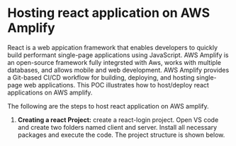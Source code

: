 # Hosting react application on AWS Amplify

React is a web appication framework that enables developers to quickly build performant single-page applications using JavaScript. AWS Amplify is an open-source framework fully integrsted with Aws, works with multiple databases, and allows mobile and web development. AWS Amplify provides a Git-based CI/CD workflow for building, deploying, and hosting single-page web applications. This POC illustrates how to host/deploy react applications on AWS amplify.

The following are the steps to host react application on AWS amplify.

1. **Creating a react Project:** create a react-login project. Open VS code and create two folders named client and server. Install all necessary packages and execute the code. The project structure is shown below.

